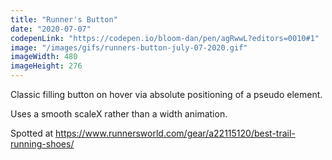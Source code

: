 ```yaml
---
title: "Runner's Button"
date: "2020-07-07"
codepenLink: "https://codepen.io/bloom-dan/pen/agRwwL?editors=0010#1"
image: "/images/gifs/runners-button-july-07-2020.gif"
imageWidth: 480
imageHeight: 276
---
```


Classic filling button on hover via absolute positioning of a pseudo element.

Uses a smooth scaleX rather than a width animation.

Spotted at https://www.runnersworld.com/gear/a22115120/best-trail-running-shoes/
